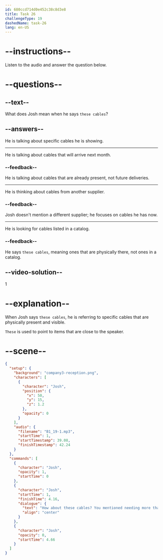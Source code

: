 ```yaml
---
id: 680ccd714d0e452c38c8d3e8
title: Task 26
challengeType: 19
dashedName: task-26
lang: en-US
---
```


<!-- (Audio) Josh: How about these cables? You mentioned needing more than usual. -->

# --instructions--

Listen to the audio and answer the question below.

# --questions--

## --text--

What does Josh mean when he says `these cables`?

## --answers--

He is talking about specific cables he is showing.

---

He is talking about cables that will arrive next month.

### --feedback--

He is talking about cables that are already present, not future deliveries.

---

He is thinking about cables from another supplier.

### --feedback--

Josh doesn't mention a different supplier; he focuses on cables he has now.

---

He is looking for cables listed in a catalog.

### --feedback--

He says `these cables`, meaning ones that are physically there, not ones in a catalog.

## --video-solution--

1

# --explanation--

When Josh says `these cables`, he is referring to specific cables that are physically present and visible.

`These` is used to point to items that are close to the speaker.

# --scene--

```json
{
  "setup": {
    "background": "company3-reception.png",
    "characters": [
      {
        "character": "Josh",
        "position": {
          "x": 50,
          "y": 15,
          "z": 1.2
        },
        "opacity": 0
      }
    ],
    "audio": {
      "filename": "B1_19-1.mp3",
      "startTime": 1,
      "startTimestamp": 39.08,
      "finishTimestamp": 42.24
    }
  },
  "commands": [
    {
      "character": "Josh",
      "opacity": 1,
      "startTime": 0
    },
    {
      "character": "Josh",
      "startTime": 1,
      "finishTime": 4.16,
      "dialogue": {
        "text": "How about these cables? You mentioned needing more than usual.",
        "align": "center"
      }
    },
    {
      "character": "Josh",
      "opacity": 0,
      "startTime": 4.66
    }
  ]
}
```
